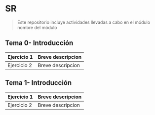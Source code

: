 # SR
> Este repositorio incluye actividades llevadas a cabo en el módulo nombre del módulo
> 
 ## Tema 0- Introducción

| Ejercicio 1 | Breve descripcion |
| ----------- | ----------------- |
| Ejercicio 2 | Breve descripcion |

## Tema 1- Introducción

| Ejercicio 1 | Breve descripcion |
| ----------- | ----------------- |
| Ejercicio 2 | Breve descripcion |
